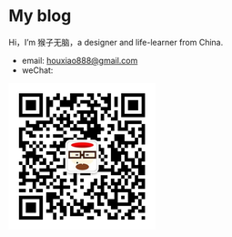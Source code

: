 # My blog 

Hi，I’m 猴子无脑，a designer and life-learner from China.

- email: houxiao888@gmail.com
- weChat:

 ![](/qrcode.png)


